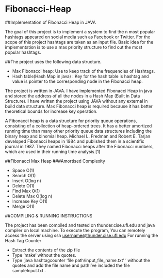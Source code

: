 # Fibonacci-Heap
##Implementation of Fibonacci Heap in JAVA

The goal of this project is to implement a system to find the n most popular hashtags appeared on social media such as Facebook or Twitter. For the scope of this project hashtags are taken as an input file. Basic idea for the implementation is to use a max priority structure to find out the most popular hashtags.

##The project uses the following data structure. 
-  Max Fibonacci heap: Use to keep track of the frequencies of Hashtags. 
-  Hash table(Hash Map in java) : Key for the hash table is hashtag and value is pointer to the corresponding node in the Fibonacci heap. 

 The project is written in JAVA. I have implemented Fibonacci Heap in java and stored the address of all the nodes in a Hash Map (Built in Data Structure). I have written the project using JAVA without any external in build data structure.  Max Fibonacci heap is required because it has better theoretical bounds for increase key operation.
 
A Fibonacci heap is a data structure for priority queue operations, consisting of a collection of heap-ordered trees. It has a better amortized running time than many other priority queue data structures including the binary heap and binomial heap. Michael L. Fredman and Robert E. Tarjan developed Fibonacci heaps in 1984 and published them in a scientific journal in 1987. They named Fibonacci heaps after the Fibonacci numbers, which are used in their running time analysis.[1]


##Fibonacci Max Heap
###Amortised Complexity
- Space	O(1)
- Search	O(1)
- Insert	O(log n)
- Delete	O(1)
- Find Max	O(1)
- Delete Max	O(log n)
- Increase Key	O(1)
- Merge	O(1)


##COMPILING & RUNNING INSTRUCTIONS


The project has been compiled and tested on thunder.cise.ufl.edu and java compiler on local machine.
To execute the program,
You can remotely access the server using ssh username@thunder.cise.ufl.edu
For running the Hash Tag Counter
-	Extract the contents of the zip file
-	Type ‘make’ without the quotes.
-	Type ‘java hashtagcounter ‘file path/input_file_name.txt’ ’ without the quotes and add the file name and pathI’ve included the file sampleInput.txt . 
